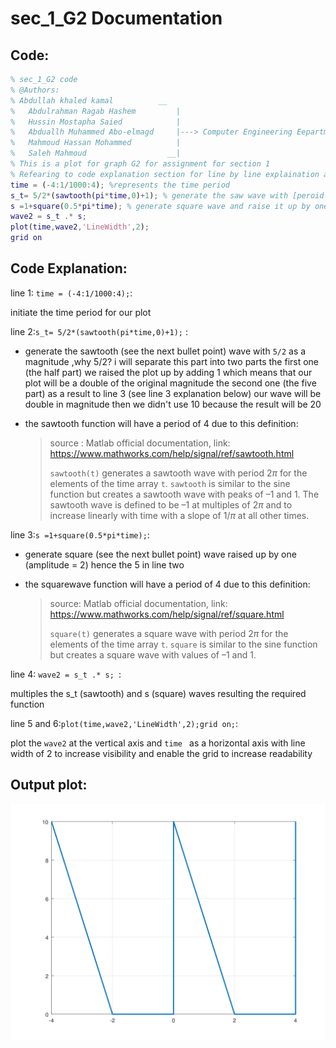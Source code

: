 # sec_1_G2 Documentation

## Code:

```matlab
% sec_1_G2 code 
% @Authors:
% Abdullah khaled kamal          __
%	Abdulrahman Ragab Hashem         |
%	Hussin Mostapha Saied            |
%	Abduallh Muhammed Abo-elmagd     |---> Computer Engineering Eepartment 3rd year
%	Mahmoud Hassan Mohammed          |
%	Saleh Mahmoud                  __|
% This is a plot for graph G2 for assignment for section 1  
% Refearing to code explanation section for line by line explaination and more inforamtion
time = (-4:1/1000:4); %represents the time period 
s_t= 5/2*(sawtooth(pi*time,0)+1); % generate the saw wave with [peroid = 4] rais it up by 1 to avoid the nigative portion [the magintude] will be discussed thoroughly at code explaination section
s =1+square(0.5*pi*time); % generate square wave and raise it up by one 
wave2 = s_t .* s; 
plot(time,wave2,'LineWidth',2);
grid on
```

## Code Explanation:

line 1: `time = (-4:1/1000:4);`:

initiate the time period for our plot

line 2:`s_t= 5/2*(sawtooth(pi*time,0)+1);` :

* generate the sawtooth (see the next bullet point) wave with `5/2` as a magnitude ,why 5/2? i will separate this part into two parts the  first one (the half part) we raised the plot up by adding 1 which means that our plot will be a double of the original magnitude  the second one (the five part) as a result to line 3 (see line 3 explanation below) our wave will be double in magnitude then we didn't use 10 because the result will be 20 

* the sawtooth function will have a period of 4 due to this definition:

  > source : Matlab official documentation, link: https://www.mathworks.com/help/signal/ref/sawtooth.html
  >
  > `sawtooth(t)`
  > generates a sawtooth wave with period 2*π* for the elements of the
  > time array `t`. `sawtooth` is similar to the
  > sine function but creates a sawtooth wave with peaks of –1 and 1. The sawtooth wave
  > is defined to be –1 at multiples of 2*π* and to increase linearly
  > with time with a slope of 1/*π* at all other times. 

 

line 3:`s =1+square(0.5*pi*time);`:

* generate square (see the next bullet point) wave raised up by one (amplitude = 2) hence the 5 in line two  
* the squarewave function will have a period of 4 due to this definition:
  
  > source: Matlab official documentation, link: https://www.mathworks.com/help/signal/ref/square.html
  >
  > `square(t)`
  > generates a square wave with period 2*π* for the elements of the
  > time array `t`. `square` is similar to the sine
  > function but creates a square wave with values of –1 and 1.

line 4: `wave2 = s_t .* s; `:

multiples the s_t (sawtooth) and s (square) waves resulting the required function

line 5 and 6:`plot(time,wave2,'LineWidth',2);grid on;`:

plot the `wave2` at the vertical axis and `time `  as a horizontal axis with line width of 2 to increase visibility and enable the grid to increase readability 

## Output plot:

![](untitled.svg)
